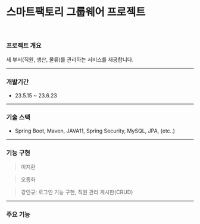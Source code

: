 

# 스마트팩토리 그룹웨어 프로젝트   
<br/>

### 프로젝트 개요
세 부서(직원, 생산, 물류)를 관리하는 서비스를 제공합니다.

---

### 개발기간
+ 23.5.15 ~ 23.6.23

---
### 기술 스택
+ Spring Boot, Maven, JAVA11, Spring Security, MySQL, JPA, (etc..)

---
### 기능 구현
> 이지환


> 오종화


> 강인규: 로그인 기능 구현, 직원 관리 게시판(CRUD)



---

### 주요 기능
